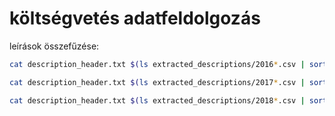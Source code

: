 # költségvetés adatfeldolgozás

leírások összefűzése:
```bash
cat description_header.txt $(ls extracted_descriptions/2016*.csv | sort) | grep -v "id,indoklás szöveg" > descriptions_2016.csv
```

```bash
cat description_header.txt $(ls extracted_descriptions/2017*.csv | sort) | grep -v "id,indoklás szöveg" > descriptions_2017.csv
```

```bash
cat description_header.txt $(ls extracted_descriptions/2018*.csv | sort) | grep -v "id,indoklás szöveg" > descriptions_2018.csv
```
